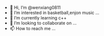 - 👋 Hi, I’m @wenxiang0811
- 👀 I’m interested in basketball,enjon music ...
- 🌱 I’m currently learning c++ 
- 💞️ I’m looking to collaborate on ...
- 📫 How to reach me ...

<!---
wenxiang0811/wenxiang0811 is a ✨ special ✨ repository because its `README.md` (this file) appears on your GitHub profile.
You can click the Preview link to take a look at your changes.
--->
